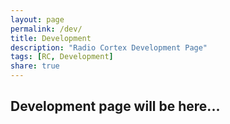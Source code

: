 ```yaml
---
layout: page
permalink: /dev/
title: Development
description: "Radio Cortex Development Page"
tags: [RC, Development]
share: true
---
```




## Development page will be here...
